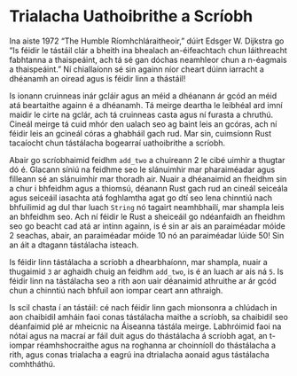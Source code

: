 # Trialacha Uathoibrithe a Scríobh

Ina aiste 1972 “The Humble Ríomhchláraitheoir,” dúirt Edsger W. Dijkstra go
“Is féidir le tástáil clár a bheith ina bhealach an-éifeachtach chun láithreacht fabhtanna a thaispeáint, ach
tá sé gan dóchas neamhleor chun a n-éagmais a thaispeáint.” Ní chiallaíonn sé sin againn
níor cheart dúinn iarracht a dhéanamh an oiread agus is féidir linn a thástáil!

Is ionann cruinneas inár gcláir agus an méid a dhéanann ár gcód an méid atá beartaithe againn
é a dhéanamh. Tá meirge deartha le leibhéal ard imní maidir le cirte
na gclár, ach tá cruinneas casta agus ní furasta a chruthú. Cineál meirge
tá cuid mhór den ualach seo ag baint leis an gcóras, ach ní féidir leis an gcineál córas a ghabháil
gach rud. Mar sin, cuimsíonn Rust tacaíocht chun tástálacha bogearraí uathoibrithe a scríobh.

Abair go scríobhaimid feidhm `add_two` a chuireann 2 le cibé uimhir a thugtar dó
é. Glacann síniú na feidhme seo le slánuimhir mar pharaiméadar agus filleann sé an
slánuimhir mar thoradh air. Nuair a dhéanaimid an fheidhm sin a chur i bhfeidhm agus a thiomsú, déanann Rust gach rud
an cineál seiceála agus seiceáil iasachta atá foghlamtha agat go dtí seo lena chinntiú
nach bhfuilimid ag dul thar luach `String` nó tagairt neamhbhailí, mar shampla
leis an bhfeidhm seo. Ach ní féidir le Rust a sheiceáil go ndéanfaidh an fheidhm seo go beacht
cad atá ar intinn againn, is é sin ar ais an paraiméadar móide 2 seachas, abair, an
paraiméadar móide 10 nó an paraiméadar lúide 50! Sin an áit a dtagann tástálacha isteach.

Is féidir linn tástálacha a scríobh a dhearbhaíonn, mar shampla, nuair a thugaimid `3` ar aghaidh chuig an
feidhm `add_two`, is é an luach ar ais ná `5`. Is féidir linn na tástálacha seo a rith aon uair
déanaimid athruithe ar ár gcód chun a chinntiú nach bhfuil aon iompar ceart ann
athraigh.

Is scil chasta í an tástáil: cé nach féidir linn gach mionsonra a chlúdach in aon chaibidil amháin
faoi ​​conas tástálacha maithe a scríobh, sa chaibidil seo déanfaimid plé ar mheicnic na
Áiseanna tástála meirge. Labhróimid faoi na nótaí agus na macraí
ar fáil duit agus do thástálacha á scríobh agat, an t-iompar réamhshocraithe agus na roghanna
ar choinníoll do thástálacha a rith, agus conas trialacha a eagrú ina dtrialacha aonaid agus
tástálacha comhtháthú.

